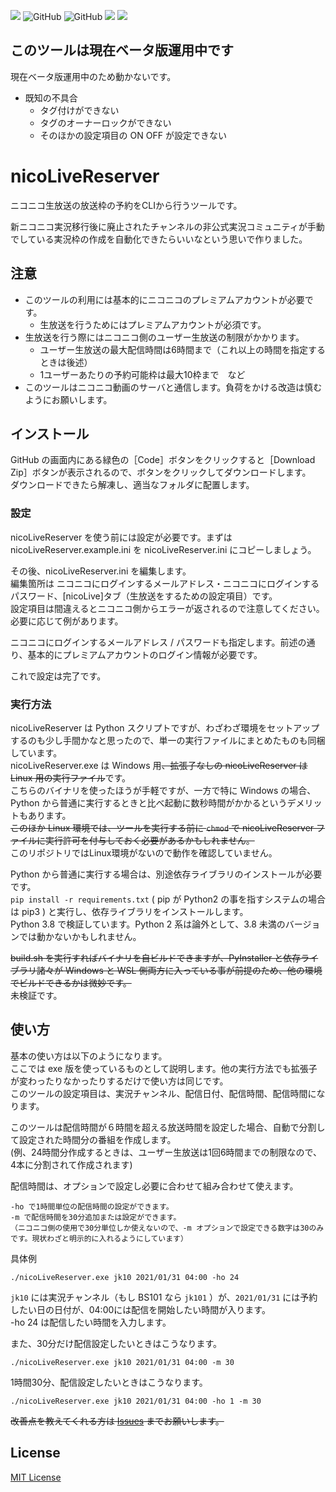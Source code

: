 [![](https://img.shields.io/badge/Origin-tsukumijima-28a745?style=for-the-badge)](https://github.com/tsukumijima/JKCommentCrawler)
![GitHub](https://img.shields.io/github/license/yt4687/Tomoyo-nicoLiveReserver-?style=for-the-badge)
![GitHub](https://img.shields.io/badge/Python-3.8-3376AB?style=for-the-badge&logo=Python)
![](https://img.shields.io/badge/OS-Windows-0078D6?style=for-the-badge&logo=Windows)
[![](https://img.shields.io/badge/Using-niconico-231815?style=for-the-badge&logo=niconico)](https://nicovideo.jp)

## このツールは現在ベータ版運用中です  
現在ベータ版運用中のため動かないです。  
- 既知の不具合  
  - タグ付けができない
  - タグのオーナーロックができない
  - そのほかの設定項目の ON OFF が設定できない  
 
# nicoLiveReserver
ニコニコ生放送の放送枠の予約をCLIから行うツールです。  

新ニコニコ実況移行後に廃止されたチャンネルの非公式実況コミュニティが手動でしている実況枠の作成を自動化できたらいいなという思いで作りました。

## 注意

- このツールの利用には基本的にニコニコのプレミアムアカウントが必要です。  
  - 生放送を行うためにはプレミアムアカウントが必須です。  
- 生放送を行う際にはニコニコ側のユーザー生放送の制限がかかります。  
  - ユーザー生放送の最大配信時間は6時間まで（これ以上の時間を指定するときは後述）
  - 1ユーザーあたりの予約可能枠は最大10枠まで　など
- このツールはニコニコ動画のサーバと通信します。負荷をかける改造は慎むようにお願いします。


## インストール

GitHub の画面内にある緑色の［Code］ボタンをクリックすると［Download Zip］ボタンが表示されるので、ボタンをクリックしてダウンロードします。  
ダウンロードできたら解凍し、適当なフォルダに配置します。

### 設定

nicoLiveReserver を使う前には設定が必要です。まずは nicoLiveReserver.example.ini を nicoLiveReserver.ini にコピーしましょう。

その後、nicoLiveReserver.ini を編集します。  
編集箇所は ニコニコにログインするメールアドレス・ニコニコにログインするパスワード、[nicoLive]タブ（生放送をするための設定項目）です。  
設定項目は間違えるとニコニコ側からエラーが返されるので注意してください。必要に応じて例があります。  

ニコニコにログインするメールアドレス / パスワードも指定します。前述の通り、基本的にプレミアムアカウントのログイン情報が必要です。

これで設定は完了です。

### 実行方法

nicoLiveReserver は Python スクリプトですが、わざわざ環境をセットアップするのも少し手間かなと思ったので、単一の実行ファイルにまとめたものも同梱しています。  
nicoLiveReserver.exe は Windows 用~~、拡張子なしの nicoLiveReserver は Linux 用の実行ファイル~~です。  
こちらのバイナリを使ったほうが手軽ですが、一方で特に Windows の場合、Python から普通に実行するときと比べ起動に数秒時間がかかるというデメリットもあります。  
~~このほか Linux 環境では、ツールを実行する前に `chmod` で nicoLiveReserver ファイルに実行許可を付与しておく必要があるかもしれません。~~  
このリポジトリではLinux環境がないので動作を確認していません。  

Python から普通に実行する場合は、別途依存ライブラリのインストールが必要です。  
`pip install -r requirements.txt` ( pip が Python2 の事を指すシステムの場合は pip3 ) と実行し、依存ライブラリをインストールします。  
Python 3.8 で検証しています。Python 2 系は論外として、3.8 未満のバージョンでは動かないかもしれません。

~~build.sh を実行すればバイナリを自ビルドできますが、PyInstaller と依存ライブラリ諸々が Windows と WSL 側両方に入っている事が前提のため、他の環境でビルドできるかは微妙です。~~  
未検証です。  

## 使い方

基本の使い方は以下のようになります。  
ここでは exe 版を使っているものとして説明します。他の実行方法でも拡張子が変わったりなかったりするだけで使い方は同じです。  
このツールの設定項目は、実況チャンネル、配信日付、配信時間、配信時間になります。  

このツールは配信時間が６時間を超える放送時間を設定した場合、自動で分割して設定された時間分の番組を作成します。  
(例、24時間分作成するときは、ユーザー生放送は1回6時間までの制限なので、4本に分割されて作成されます)  

配信時間は、オプションで設定し必要に合わせて組み合わせて使えます。  
```
-ho で1時間単位の配信時間の設定ができます。  
-m で配信時間を30分追加または設定ができます。  
（ニコニコ側の使用で30分単位しか使えないので、-m オプションで設定できる数字は30のみです。現状わざと明示的に入れるようにしています）
```
具体例  
```
./nicoLiveReserver.exe jk10 2021/01/31 04:00 -ho 24
```
`jk10` には実況チャンネル（もし BS101 なら `jk101` ）が、`2021/01/31` には予約したい日の日付が、04:00には配信を開始したい時間が入ります。  
-ho 24 は配信したい時間を入力します。

また、30分だけ配信設定したいときはこうなります。
```
./nicoLiveReserver.exe jk10 2021/01/31 04:00 -m 30
```
1時間30分、配信設定したいときはこうなります。
```
./nicoLiveReserver.exe jk10 2021/01/31 04:00 -ho 1 -m 30
```
~~改善点を教えてくれる方は [Issues](https://github.com/yt4687/nicoLiveReserver/issues) までお願いします。~~

## License
[MIT License](LICENSE.txt)

